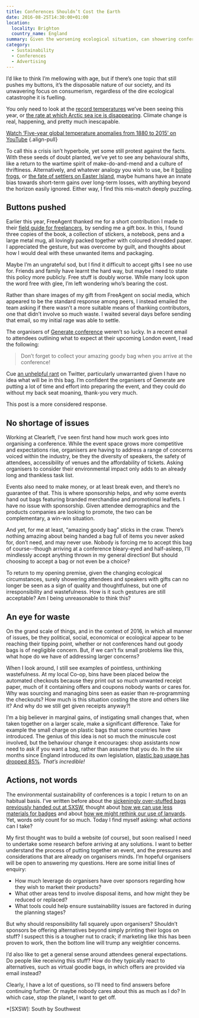 ```yaml
---
title: Conferences Shouldn’t Cost the Earth
date: 2016-08-25T14:30:00+01:00
location:
  locality: Brighton
  country_name: England
summary: Given the worsening ecological situation, can showering conference attendees with gifts still be seen as an act of thoughtfulness?
category:
  - Sustainability
  - Conferences
  - Advertising
---
```

I’d like to think I’m mellowing with age, but if there’s one topic that still pushes my buttons, it’s the disposable nature of our society, and its unwavering focus on consumerism, regardless of the dire ecological catastrophe it is fuelling.

You only need to look at the [record temperatures][1] we’ve been seeing this year, or [the rate at which Arctic sea ice is disappearing][2]. Climate change is real, happening, and pretty much inescapable.

[Watch ‘Five-year global temperature anomalies from 1880 to 2015’ on YouTube](https://www.youtube.com/watch?v=SWPzGo_C010 'Five-year global temperature anomalies from 1880 to 2015.')
{.align-pull}

To call this a crisis isn’t hyperbole, yet some still protest against the facts. With these seeds of doubt planted, we’ve yet to see any behavioural shifts, like a return to the wartime spirit of make-do-and-mend and a culture of thriftiness. Alternatively, and whatever analogy you wish to use, be it [boiling frogs][3], or [the fate of settlers on Easter Island][4], maybe humans have an innate bias towards short-term gains over long-term losses, with anything beyond the horizon easily ignored. Either way, I find this mis-match deeply puzzling.

## Buttons pushed

Earlier this year, FreeAgent thanked me for a short contribution I made to their [field guide for freelancers][5], by sending me a gift box. In this, I found three copies of the book, a collection of stickers, a notebook, pens and a large metal mug, all lovingly packed together with coloured shredded paper. I appreciated the gesture, but was overcome by guilt, and thoughts about how I would deal with these unwanted items and packaging.

Maybe I’m an ungrateful sod, but I find it difficult to accept gifts I see no use for. Friends and family have learnt the hard way, but maybe I need to state this policy more publicly. Free stuff is doubly worse. While many look upon the word free with glee, I’m left wondering who’s bearing the cost.

Rather than share images of my gift from FreeAgent on social media, which appeared to be the standard response among peers, I instead emailed the team asking if there wasn’t a more suitable means of thanking contributors, one that didn’t involve so much waste. I waited several days before sending that email, so my initial rage was able to settle.

The organisers of [Generate conference][6] weren’t so lucky. In a recent email to attendees outlining what to expect at their upcoming London event, I read the following:

> Don’t forget to collect your amazing goody bag when you arrive at the conference!

Cue [an unhelpful rant][7] on Twitter, particularly unwarranted given I have no idea what will be in this bag. I’m confident the organisers of Generate are putting a lot of time and effort into preparing the event, and they could do without my back seat moaning, thank-you very much.

This post is a more considered response.

## No shortage of issues

Working at Clearleft, I’ve seen first hand how much work goes into organising a conference. While the event space grows more competitive and expectations rise, organisers are having to address a range of concerns voiced within the industry, be they the diversity of speakers, the safety of attendees, accessibility of venues and the affordability of tickets. Asking organisers to consider their environmental impact only adds to an already long and thankless task list.

Events also need to make money, or at least break even, and there’s no guarantee of that. This is where sponsorship helps, and why some events hand out bags featuring branded merchandise and promotional leaflets. I have no issue with sponsorship. Given attendee demographics and the products companies are looking to promote, the two can be complementary, a win-win situation.

And yet, for me at least, “amazing goody bag” sticks in the craw. There’s nothing amazing about being handed a bag full of items you never asked for, don’t need, and may never use. Nobody is forcing me to accept this bag of course--though arriving at a conference bleary-eyed and half-asleep, I’ll mindlessly accept anything thrown in my general direction! But should choosing to accept a bag or not even be a choice?

To return to my opening premise, given the changing ecological circumstances, surely showering attendees and speakers with gifts can no longer be seen as a sign of quality and thoughtfulness, but one of irresponsibility and wastefulness. How is it such gestures are still acceptable? Am I being unreasonable to think this?

## An eye for waste

On the grand scale of things, and in the context of 2016, in which all manner of issues, be they political, social, economical or ecological appear to be reaching their tipping point, whether or not conferences hand out goody bags is of negligible concern. But, if we can’t fix small problems like this, what hope do we have of addressing larger concerns?

When I look around, I still see examples of pointless, unthinking wastefulness. At my local Co-op, bins have been placed below the automated checkouts because they print out so much unwanted receipt paper, much of it containing offers and coupons nobody wants or cares for. Why was sourcing and managing bins seen as easier than re-programming the checkouts? How much is this situation costing the store and others like it? And why do we still get given receipts anyway?!

I’m a big believer in marginal gains, of instigating small changes that, when taken together on a larger scale, make a significant difference. Take for example the small charge on plastic bags that some countries have introduced. The genius of this idea is not so much the minuscule cost involved, but the behaviour change it encourages: shop assistants now need to ask if you want a bag, rather than assume that you do. In the six months since England introduced its own legislation, [plastic bag usage has dropped 85%][8]. *That’s incredible!*

## Actions, not words

The environmental sustainability of conferences is a topic I return to on an habitual basis. I’ve written before about the [sickeningly over-stuffed bags previously handed out at SXSW][9], thought about [how we can use less materials for badges][10] and about [how we might rethink our use of lanyards][11]. Yet, words only count for so much. Today I find myself asking: what *actions* can I take?

My first thought was to build a website (of course), but soon realised I need to undertake some research before arriving at any solutions. I want to better understand the process of putting together an event, and the pressures and considerations that are already on organisers minds. I’m hopeful organisers will be open to answering my questions. Here are some initial lines of enquiry:

* How much leverage do organisers have over sponsors regarding how they wish to market their products?
* What other areas tend to involve disposal items, and how might they be reduced or replaced?
* What tools could help ensure sustainability issues are factored in during the planning stages?

But why should responsibility fall squarely upon organisers? Shouldn’t sponsors be offering alternatives beyond simply printing their logos on stuff? I suspect this is a tougher nut to crack; if marketing like this has been proven to work, then the bottom line will trump any weightier concerns.

I’d also like to get a general sense around attendees general expectations. Do people like receiving this stuff? How do they typically react to alternatives, such as virtual goodie bags, in which offers are provided via email instead?

Clearly, I have a lot of questions, so I’ll need to find answers before continuing further. Or maybe nobody cares about this as much as I do? In which case, stop the planet, I want to get off.

[1]: https://www.theguardian.com/science/2016/mar/14/february-breaks-global-temperature-records-by-shocking-amount
[2]: https://www.theguardian.com/environment/climate-consensus-97-per-cent/2016/aug/22/historical-documents-reveal-arctic-sea-ice-is-disappearing-at-record-speed
[3]: https://en.wikipedia.org/wiki/Boiling_frog
[4]: /bookmarks/2016/04/easter_island
[5]: https://www.freeagent.com/fieldguide/
[6]: http://www.generateconf.com
[7]: https://twitter.com/paulrobertlloyd/status/768395089395781632
[8]: https://www.theguardian.com/environment/2016/jul/30/england-plastic-bag-usage-drops-85-per-cent-since-5p-charged-introduced
[9]: /2009/03/nothing_green_about_sxsw
[10]: /2010/08/dconstruct_conference_badge
[11]: /2015/07/lanyards

*[SXSW]: South by Southwest

